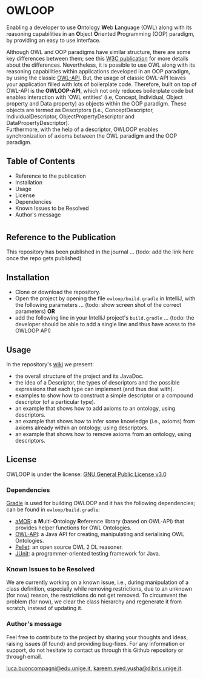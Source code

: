 # OWLOOP

Enabling a developer to use **O**ntology **W**eb **L**anguage (OWL) along with its reasoning capabilities in an **O**bject **O**riented **P**rogramming (OOP) paradigm, by providing an easy to use interface.

Although OWL and OOP paradigms have similar structure, there are some key differences between them; see this [W3C publication](https://www.w3.org/2001/sw/BestPractices/SE/ODSD/) for more details about the differences. Nevertheless, it is possible to use OWL along with its reasoning capabilities within applications developed in an OOP paradigm, by using the classic [OWL-API](https://github.com/owlcs/owlapi).
But, the usage of classic OWL-API leaves your application filled with lots of boilerplate code. Therefore, built on top of OWL-API is the **OWLOOP-API**, which not only reduces boilerplate code but enables interaction with 'OWL entities' (i.e, Concept, Individual, Object property and Data property) as objects within the OOP paradigm. These objects are termed as Descriptors (i.e., ConceptDescriptor, IndividualDescriptor, ObjectPropertyDescriptor and DataPropertyDescriptor).  
Furthermore, with the help of a descriptor, OWLOOP enables synchronization of axioms between the OWL paradigm and the OOP paradigm.

## Table of Contents
- Reference to the publication
- Installation
- Usage
- License
- Dependencies
- Known Issues to be Resolved
- Author's message

#

## Reference to the Publication

This repository has been published in the journal ... (todo: add the link here once the repo gets published)

## Installation

- Clone or download the repository.
- Open the project by opening the file `owloop/build.gradle` in IntelliJ, with the following parameters ... (todo: show screen shot of the correct parameters)
**OR**
- add the following line in your IntelliJ project's `build.gradle` ... (todo: the developer should be able to add a single line and thus have acess to the OWLOOP API)

## Usage

In the repository's [wiki](https://github.com/EmaroLab/owloop/wiki) we present:
- the overall structure of the project and its JavaDoc.
- the idea of a Descriptor, the types of descriptors and the possible expressions that each type can implement (and thus deal with).
- examples to show how to construct a simple descriptor or a compound descriptor (of a particular type).
- an example that shows how to add axioms to an ontology, using descriptors.
- an example that shows how to infer some knowledge (i.e., axioms) from axioms already within an ontology, using descriptors.
- an example that shows how to remove axioms from an ontology, using descriptors.

## License

OWLOOP is under the license: [GNU General Public License v3.0](owloop/LICENSE)


### Dependencies

[Gradle](https://gradle.org/) is used for building OWLOOP and it has the following dependencies; can be found in `owloop/build.gradle`:

- [aMOR](https://github.com/EmaroLab/multi_ontology_reference): **a** **M**ulti-**O**ntology **R**eference library (based on OWL-API) that provides helper functions for OWL Ontologies.
- [OWL-API](https://github.com/owlcs/owlapi): a Java API for creating, manipulating and serialising OWL Ontologies.
- [Pellet](https://github.com/stardog-union/pellet): an open source OWL 2 DL reasoner.
- [JUnit](https://github.com/junit-team): a programmer-oriented testing framework for Java.

### Known Issues to be Resolved

We are currently working on a known issue, i.e., during manipulation of a class definition, especially while removing restrictions, due to an unknown (for now) reason, the restrictions do not get removed. 
To circumvent the problem (for now), we clear the class hierarchy and regenerate it from scratch, instead of updating it. 

### Author's message
Feel free to contribute to the project by sharing your thoughts and ideas, raising issues (if found) and providing bug-fixes. 
For any information or support, do not hesitate to contact us through this Github repository or through email.

[luca.buoncompagni@edu.unige.it](mailto:luca.buoncompagni@edu.unige.it),
[kareem.syed.yusha@dibris.unige.it](mailto:kareem.syed.yusha@dibris.unige.it).
